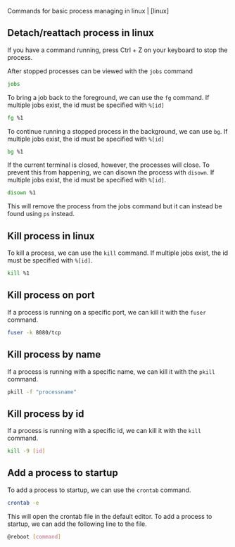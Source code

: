 Commands for basic process managing in linux | [linux]

## Detach/reattach process in linux

If you have a command running, press Ctrl + Z on your keyboard to stop the process.

After stopped processes can be viewed with the `jobs` command

```sh
jobs
```

To bring a job back to the foreground, we can use the `fg` command. If multiple jobs exist, the id must be specified with `%[id]`

```sh
fg %1
```

To continue running a stopped process in the background, we can use `bg`. If multiple jobs exist, the id must be specified with `%[id]`

```sh
bg %1
```

If the current terminal is closed, however, the processes will close. To prevent this from happening, we can disown the process with `disown`. If multiple jobs exist, the id must be specified with `%[id]`.

```sh
disown %1
```

This will remove the process from the jobs command but it can instead be found using `ps` instead.

## Kill process in linux

To kill a process, we can use the `kill` command. If multiple jobs exist, the id must be specified with `%[id]`.

```sh
kill %1
```

## Kill process on port

If a process is running on a specific port, we can kill it with the `fuser` command.

```sh
fuser -k 8080/tcp
```

## Kill process by name

If a process is running with a specific name, we can kill it with the `pkill` command.

```sh
pkill -f "processname"
```

## Kill process by id

If a process is running with a specific id, we can kill it with the `kill` command.

```sh
kill -9 [id]
```


## Add a process to startup

To add a process to startup, we can use the `crontab` command.

```sh
crontab -e
```

This will open the crontab file in the default editor. To add a process to startup, we can add the following line to the file.

```sh
@reboot [command]
```